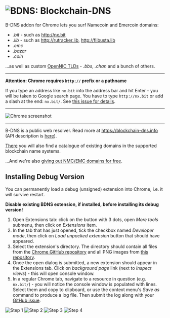 # ![BDNS:](https://blockchain-dns.info/img/ext/icon-32.png) Blockchain-DNS

B-DNS addon for Chrome lets you surf Namecoin and Emercoin domains:

* *.bit* - such as http://nx.bit
* *.lib* - such as http://rutracker.lib, http://flibusta.lib
* *.emc*
* *.bazar*
* *.coin*

...as well as custom [OpenNIC TLDs](https://wiki.opennic.org/opennic/dot) - *.bbs*, *.chan* and a bunch of others.

-------

**Attention: Chrome requires `http://` prefix or a pathname**

If you type an address like `nx.bit` into the address bar and hit Enter - you will be taken to Google search page. You have to type `http://nx.bit` or add a slash at the end: `nx.bit/`. See [this issue for details](https://github.com/B-DNS/Chrome/issues/2).

-------

![Chrome screenshot](https://blockchain-dns.info/img/ext/chrome-nx.bit-640x400.png)

-------

B-DNS is a public web resolver. Read more at https://blockchain-dns.info (API description is [here](https://github.com/B-DNS/Resolver)).

[There](https://blockchain-dns.info/explorer/) you will also find a catalogue of existing domains in the supported blockchain name systems.

...And we're also [giving out NMC/EMC domains for free](https://blockchain-dns.info/giveaway).

## Installing Debug Version

You can permanently load a debug (unsigned) extension into Chrome, i.e. it will survive restart.

**Disable existing BDNS extension, if installed, before installing its debug version!**

1. Open Extensions tab: click on the button with 3 dots, open _More tools_ submenu, then click on _Extensions_ item.
2. In the tab that has just opened, tick the checkbox named _Developer mode_, then click on _Load unpacked extension_ button that should have appeared.
3. Select the extension's directory. The directory should contain all files from the [Chrome GitHub repository](https://github.com/B-DNS/Chrome) and all PNG images from [this repository](https://github.com/B-DNS/Logos).
4. Once the open dialog is submitted, a new extension should appear in the Extensions tab. Click on _background page_ link (next to _Inspect views_) - this will open console window.
5. In a regular Chrome tab, navigate to a resource in question (e.g. `nx.bit/`) - you will notice the console window is populated with lines. Select them and copy to clipboard, or use the context menu's _Save as_ command to produce a log file. Then submit the log along with your [GitHub issue](https://github.com/B-DNS/Chrome/issues/new).

![Step 1](https://blockchain-dns.info/img/debug-load/chrome-1.png)
![Step 2](https://blockchain-dns.info/img/debug-load/chrome-2.png)
![Step 3](https://blockchain-dns.info/img/debug-load/chrome-3.png)
![Step 4](https://blockchain-dns.info/img/debug-load/chrome-4.png)

